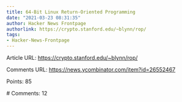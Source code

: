 ```yaml
---
title: 64-Bit Linux Return-Oriented Programming
date: "2021-03-23 08:31:35"
author: Hacker News Frontpage
authorlink: https://crypto.stanford.edu/~blynn/rop/
tags:
- Hacker-News-Frontpage
---
```


<p>Article URL: <a href="https://crypto.stanford.edu/~blynn/rop/">https://crypto.stanford.edu/~blynn/rop/</a></p>
<p>Comments URL: <a href="https://news.ycombinator.com/item?id=26552467">https://news.ycombinator.com/item?id=26552467</a></p>
<p>Points: 85</p>
<p># Comments: 12</p>
